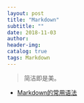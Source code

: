 ```yaml
---
layout: post
title: "Markdown"
subtitle: ""
date: 2018-11-03
author: 
header-img:
catalog: true
tags: Markdown
---
```


> 简洁即是美。

- [Markdown的常用语法](http://connorlin.github.io/2016/05/06/Markdown%E7%9A%84%E5%B8%B8%E7%94%A8%E8%AF%AD%E6%B3%95(%E4%B8%AA%E4%BA%BA%E6%80%BB%E7%BB%93)/)